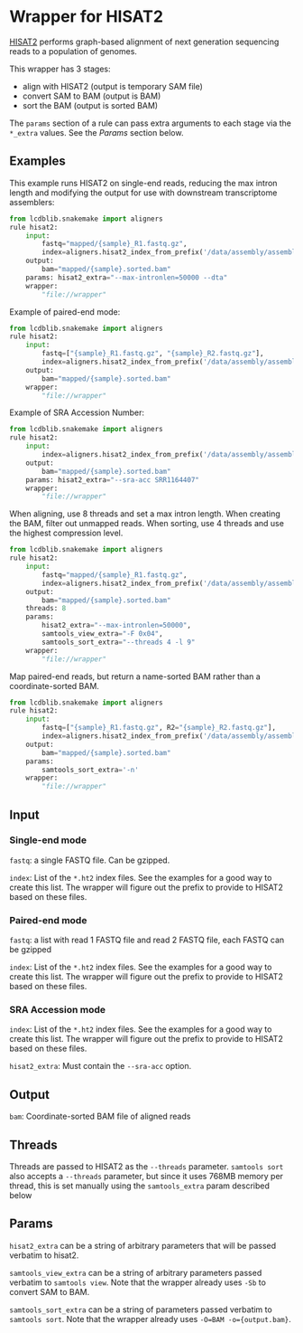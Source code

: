 # Wrapper for HISAT2

[HISAT2](https://ccb.jhu.edu/software/hisat2/index.shtml) performs graph-based
alignment of next generation sequencing reads to a population of genomes.

This wrapper has 3 stages:

- align with HISAT2 (output is temporary SAM file)
- convert SAM to BAM (output is BAM)
- sort the BAM (output is sorted BAM)

The `params` section of a rule can pass extra arguments to each stage via the
`*_extra` values. See the *Params* section below.

## Examples

This example runs HISAT2 on single-end reads, reducing the max intron length
and modifying the output for use with downstream transcriptome assemblers:

```python
from lcdblib.snakemake import aligners
rule hisat2:
    input:
        fastq="mapped/{sample}_R1.fastq.gz",
        index=aligners.hisat2_index_from_prefix('/data/assembly/assembly')
    output:
        bam="mapped/{sample}.sorted.bam"
    params: hisat2_extra="--max-intronlen=50000 --dta"
    wrapper:
        "file://wrapper"
```


Example of paired-end mode:

```python
from lcdblib.snakemake import aligners
rule hisat2:
    input:
        fastq=["{sample}_R1.fastq.gz", "{sample}_R2.fastq.gz"],
        index=aligners.hisat2_index_from_prefix('/data/assembly/assembly')
    output:
        bam="mapped/{sample}.sorted.bam"
    wrapper:
        "file://wrapper"
```

Example of SRA Accession Number:

```python
from lcdblib.snakemake import aligners
rule hisat2:
    input:
        index=aligners.hisat2_index_from_prefix('/data/assembly/assembly')
    output:
        bam="mapped/{sample}.sorted.bam"
    params: hisat2_extra="--sra-acc SRR1164407"
    wrapper:
        "file://wrapper"
```

When aligning, use 8 threads and set a max intron length.  When creating the
BAM, filter out unmapped reads. When sorting, use 4 threads and use the highest
compression level.

```python
from lcdblib.snakemake import aligners
rule hisat2:
    input:
        fastq="mapped/{sample}_R1.fastq.gz",
        index=aligners.hisat2_index_from_prefix('/data/assembly/assembly')
    output:
        bam="mapped/{sample}.sorted.bam"
    threads: 8
    params:
        hisat2_extra="--max-intronlen=50000",
        samtools_view_extra="-F 0x04",
        samtools_sort_extra="--threads 4 -l 9"
    wrapper:
        "file://wrapper"
```

Map paired-end reads, but return a name-sorted BAM rather than
a coordinate-sorted BAM.

```python
from lcdblib.snakemake import aligners
rule hisat2:
    input:
        fastq=["{sample}_R1.fastq.gz", R2="{sample}_R2.fastq.gz"],
        index=aligners.hisat2_index_from_prefix('/data/assembly/assembly')
    output:
        bam="mapped/{sample}.sorted.bam"
    params:
        samtools_sort_extra='-n'
    wrapper:
        "file://wrapper"
```
## Input

### Single-end mode

`fastq`: a single FASTQ file.  Can be gzipped.

`index`: List of the `*.ht2` index files. See the examples for a good way to
create this list. The wrapper will figure out the prefix to provide to HISAT2
based on these files.


### Paired-end mode

`fastq`: a list with read 1 FASTQ file and read 2 FASTQ file, each FASTQ can be gzipped

`index`: List of the `*.ht2` index files. See the examples for a good way to
create this list. The wrapper will figure out the prefix to provide to HISAT2
based on these files.

### SRA Accession mode

`index`: List of the `*.ht2` index files. See the examples for a good way to
create this list. The wrapper will figure out the prefix to provide to HISAT2
based on these files.

`hisat2_extra`: Must contain the `--sra-acc` option.

## Output

`bam`: Coordinate-sorted BAM file of aligned reads

## Threads

Threads are passed to HISAT2 as the `--threads` parameter. `samtools sort` also
accepts a `--threads` parameter, but since it uses 768MB memory per thread,
this is set manually using the `samtools_extra` param described below

## Params

`hisat2_extra` can be a string of arbitrary parameters that will be passed verbatim to
hisat2.

`samtools_view_extra` can be a string of arbitrary parameters passed verbatim
to `samtools view`. Note that the wrapper already uses `-Sb` to convert SAM to
BAM.

`samtools_sort_extra` can be a string of parameters passed verbatim to
`samtools sort`. Note that the wrapper already uses `-O=BAM -o={output.bam}`.

